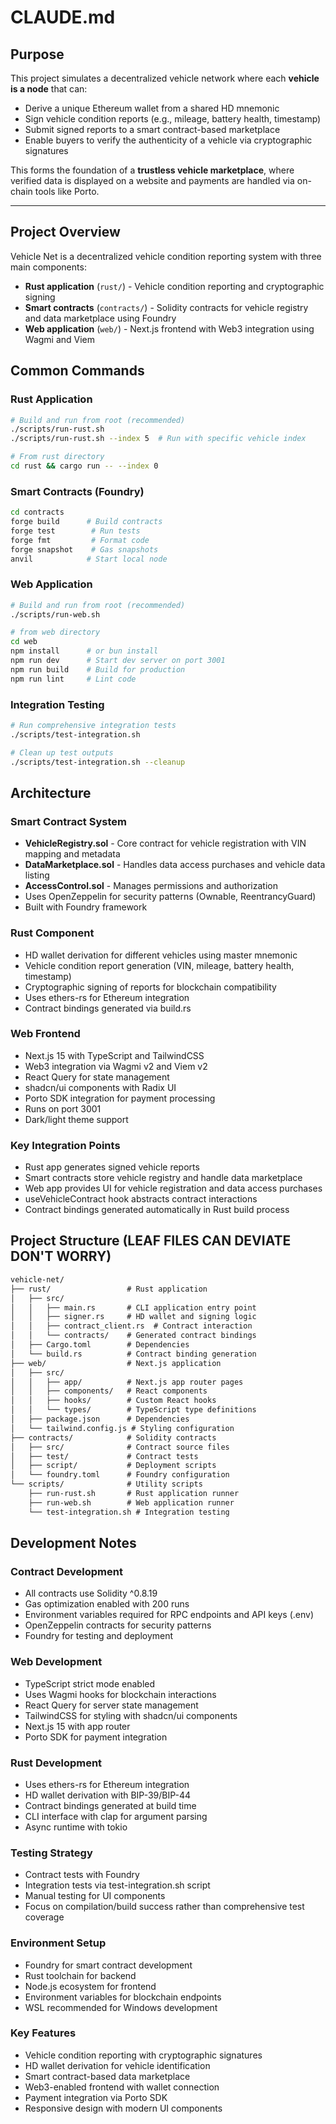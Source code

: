 # CLAUDE.md

## Purpose

This project simulates a decentralized vehicle network where each **vehicle is a node** that can:

- Derive a unique Ethereum wallet from a shared HD mnemonic
- Sign vehicle condition reports (e.g., mileage, battery health, timestamp)
- Submit signed reports to a smart contract-based marketplace
- Enable buyers to verify the authenticity of a vehicle via cryptographic signatures

This forms the foundation of a **trustless vehicle marketplace**, where verified data is displayed on a website and payments are handled via on-chain tools like Porto.

---

## Project Overview

Vehicle Net is a decentralized vehicle condition reporting system with three main components:

- **Rust application** (`rust/`) - Vehicle condition reporting and cryptographic signing
- **Smart contracts** (`contracts/`) - Solidity contracts for vehicle registry and data marketplace using Foundry
- **Web application** (`web/`) - Next.js frontend with Web3 integration using Wagmi and Viem

## Common Commands

### Rust Application

```bash
# Build and run from root (recommended)
./scripts/run-rust.sh
./scripts/run-rust.sh --index 5  # Run with specific vehicle index

# From rust directory
cd rust && cargo run -- --index 0
```

### Smart Contracts (Foundry)

```bash
cd contracts
forge build      # Build contracts
forge test        # Run tests
forge fmt         # Format code
forge snapshot    # Gas snapshots
anvil            # Start local node
```

### Web Application

```bash
# Build and run from root (recommended)
./scripts/run-web.sh

# from web directory
cd web
npm install      # or bun install
npm run dev      # Start dev server on port 3001
npm run build    # Build for production
npm run lint     # Lint code
```

### Integration Testing

```bash
# Run comprehensive integration tests
./scripts/test-integration.sh

# Clean up test outputs
./scripts/test-integration.sh --cleanup
```

## Architecture

### Smart Contract System

- **VehicleRegistry.sol** - Core contract for vehicle registration with VIN mapping and metadata
- **DataMarketplace.sol** - Handles data access purchases and vehicle data listing
- **AccessControl.sol** - Manages permissions and authorization
- Uses OpenZeppelin for security patterns (Ownable, ReentrancyGuard)
- Built with Foundry framework

### Rust Component

- HD wallet derivation for different vehicles using master mnemonic
- Vehicle condition report generation (VIN, mileage, battery health, timestamp)
- Cryptographic signing of reports for blockchain compatibility
- Uses ethers-rs for Ethereum integration
- Contract bindings generated via build.rs

### Web Frontend

- Next.js 15 with TypeScript and TailwindCSS
- Web3 integration via Wagmi v2 and Viem v2
- React Query for state management
- shadcn/ui components with Radix UI
- Porto SDK integration for payment processing
- Runs on port 3001
- Dark/light theme support

### Key Integration Points

- Rust app generates signed vehicle reports
- Smart contracts store vehicle registry and handle data marketplace
- Web app provides UI for vehicle registration and data access purchases
- useVehicleContract hook abstracts contract interactions
- Contract bindings generated automatically in Rust build process

## Project Structure (LEAF FILES CAN DEVIATE DON'T WORRY)

```txt
vehicle-net/
├── rust/                 # Rust application
│   ├── src/
│   │   ├── main.rs       # CLI application entry point
│   │   ├── signer.rs     # HD wallet and signing logic
│   │   ├── contract_client.rs  # Contract interaction
│   │   └── contracts/    # Generated contract bindings
│   ├── Cargo.toml        # Dependencies
│   └── build.rs          # Contract binding generation
├── web/                  # Next.js application
│   ├── src/
│   │   ├── app/          # Next.js app router pages
│   │   ├── components/   # React components
│   │   ├── hooks/        # Custom React hooks
│   │   └── types/        # TypeScript type definitions
│   ├── package.json      # Dependencies
│   └── tailwind.config.js # Styling configuration
├── contracts/            # Solidity contracts
│   ├── src/              # Contract source files
│   ├── test/             # Contract tests
│   ├── script/           # Deployment scripts
│   └── foundry.toml      # Foundry configuration
└── scripts/              # Utility scripts
    ├── run-rust.sh       # Rust application runner
    ├── run-web.sh        # Web application runner
    └── test-integration.sh # Integration testing
```

## Development Notes

### Contract Development

- All contracts use Solidity ^0.8.19
- Gas optimization enabled with 200 runs
- Environment variables required for RPC endpoints and API keys (.env)
- OpenZeppelin contracts for security patterns
- Foundry for testing and deployment

### Web Development  

- TypeScript strict mode enabled
- Uses Wagmi hooks for blockchain interactions
- React Query for server state management
- TailwindCSS for styling with shadcn/ui components
- Next.js 15 with app router
- Porto SDK for payment integration

### Rust Development

- Uses ethers-rs for Ethereum integration
- HD wallet derivation with BIP-39/BIP-44
- Contract bindings generated at build time
- CLI interface with clap for argument parsing
- Async runtime with tokio

### Testing Strategy

- Contract tests with Foundry
- Integration tests via test-integration.sh script
- Manual testing for UI components
- Focus on compilation/build success rather than comprehensive test coverage

### Environment Setup

- Foundry for smart contract development
- Rust toolchain for backend
- Node.js ecosystem for frontend
- Environment variables for blockchain endpoints
- WSL recommended for Windows development

### Key Features

- Vehicle condition reporting with cryptographic signatures
- HD wallet derivation for vehicle identification
- Smart contract-based data marketplace
- Web3-enabled frontend with wallet connection
- Payment integration via Porto SDK
- Responsive design with modern UI components
